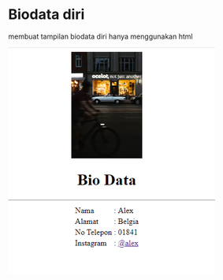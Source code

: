 # Biodata diri 
membuat tampilan biodata diri hanya menggunakan html

![bio_link](Screenshot%202024-10-09%20095115.png)